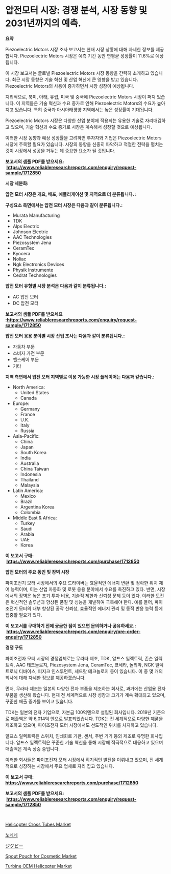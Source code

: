<p><h1>압전모터 시장: 경쟁 분석, 시장 동향 및 2031년까지의 예측.</h1></p><p><strong>요약</strong></p>
<p><p>Piezoelectric Motors 시장 조사 보고서는 현재 시장 상황에 대해 자세한 정보를 제공합니다. Piezoelectric Motors 시장은 예측 기간 동안 연평균 성장률이 11.6%로 예상됩니다.</p><p>이 시장 보고서는 글로벌 Piezoelectric Motors 시장 동향을 간략히 소개하고 있습니다. 최근 시장 동향은 기술 혁신 및 산업 혁신에 큰 영향을 받고 있습니다. Piezoelectric Motors의 사용이 증가하면서 시장 성장이 예상됩니다.</p><p>지리적으로, 북미, 아태, 유럽, 미국 및 중국에 Piezoelectric Motors 시장이 퍼져 있습니다. 이 지역들은 기술 혁신과 수요 증가로 인해 Piezoelectric Motors의 수요가 높아지고 있습니다. 특히 중국과 아시아태평양 지역에서는 높은 성장률이 기대됩니다.</p><p>Piezoelectric Motors 시장은 다양한 산업 분야에 적용되는 유용한 기술로 자리매김하고 있으며, 기술 혁신과 수요 증가로 시장은 계속해서 성장할 것으로 예상됩니다.</p><p>이러한 시장 동향과 예상 성장률을 고려하면 투자자와 기업은 Piezoelectric Motors 시장에 주목할 필요가 있습니다. 시장의 동향을 신중히 파악하고 적절한 전략을 펼치는 것이 시장에서 성공을 거두는 데 중요한 요소가 될 것입니다.</p></p>
<p><strong>보고서의 샘플 PDF를 받으세요: &nbsp;<a href="https://www.reliableresearchreports.com/enquiry/request-sample/1712850">https://www.reliableresearchreports.com/enquiry/request-sample/1712850</a></strong></p>
<p><strong>시장 세분화:</strong></p>
<p><strong> 압전 모터 시장은 개요, 배포, 애플리케이션 및 지역으로 더 분류됩니다. :</strong></p>
<p><strong>구성요소 측면에서는 압전 모터 시장은 다음과 같이 분류됩니다.:</strong></p>
<p><ul><li>Murata Manufacturing</li><li>TDK</li><li>Alps Electric</li><li>Johnson Electric</li><li>AAC Technologies</li><li>Piezosystem Jena</li><li>CeramTec</li><li>Kyocera</li><li>Noliac</li><li>Ngk Electronics Devices</li><li>Physik Instrumente</li><li>Cedrat Technologies</li></ul></p>
<p><strong> 압전 모터 유형별 시장 분석은 다음과 같이 분류됩니다.:</strong></p>
<p><ul><li>AC 압전 모터</li><li>DC 압전 모터</li></ul></p>
<p><strong>보고서의 샘플 PDF를 받으세요 :<a href="https://www.reliableresearchreports.com/enquiry/request-sample/1712850">https://www.reliableresearchreports.com/enquiry/request-sample/1712850</a></strong></p>
<p><strong> 압전 모터 응용 분야별 시장 산업 조사는 다음과 같이 분류됩니다.:</strong></p>
<p><ul><li>자동차 부문</li><li>소비자 가전 부문</li><li>헬스케어 부문</li><li>기타</li></ul></p>
<p><strong>지역 측면에서 압전 모터 지역별로 이용 가능한 시장 플레이어는 다음과 같습니다.:</strong></p>
<p><ul>
    <li>
        North America:
        <ul>
            <li>United States</li>
            <li>Canada</li>
        </ul>
    </li>
    <li>
        Europe:
        <ul>
            <li>Germany</li>
            <li>France</li>
            <li>U.K.</li>
            <li>Italy</li>
            <li>Russia</li>
        </ul>
    </li>
    <li>
        Asia-Pacific:
        <ul>
            <li>China</li>
            <li>Japan</li>
            <li>South Korea</li>
            <li>India</li>
            <li>Australia</li>
            <li>China Taiwan</li>
            <li>Indonesia</li>
            <li>Thailand</li>
            <li>Malaysia</li>
        </ul>
    </li>
    <li>
        Latin America:
        <ul>
            <li>Mexico</li>
            <li>Brazil</li>
            <li>Argentina Korea</li>
            <li>Colombia</li>
        </ul>
    </li>
    <li>
        Middle East & Africa:
        <ul>
            <li>Turkey</li>
            <li>Saudi</li>
            <li>Arabia</li>
            <li>UAE</li>
            <li>Korea</li>
        </ul>
    </li>
    </ul></p>
<p><strong>이 보고서 구매: &nbsp;<a href="https://www.reliableresearchreports.com/purchase/1712850">https://www.reliableresearchreports.com/purchase/1712850</a></strong></p>
<p><strong>압전 모터의 주요 동인 및 장벽 시장</strong></p>
<p><p>파이조전기 모터 시장에서의 주요 드라이버는 효율적인 에너지 변환 및 정확한 위치 제어 능력이며, 이는 산업 자동화 및 로봇 응용 분야에서 수요를 촉진하고 있다. 반면, 시장에서의 장벽은 높은 초기 투자 비용, 기술적 제한과 신뢰성 문제 등이 있다. 이러한 도전은 혁신적인 솔루션과 향상된 품질 및 성능을 개발하여 극복해야 한다. 예를 들어, 파이조전기 모터의 내부 향상된 공작 신뢰성, 효율적인 에너지 관리 및 동적 반응 능력 등에 집중할 필요가 있다.</p></p>
<p><strong>이 보고서를 구매하기 전에 궁금한 점이 있으면 문의하거나 공유하세요.: &nbsp;<a href="https://www.reliableresearchreports.com/enquiry/pre-order-enquiry/1712850">https://www.reliableresearchreports.com/enquiry/pre-order-enquiry/1712850</a></strong></p>
<p><strong>경쟁 구도</strong></p>
<p><p>파이조전자 모터 시장의 경쟁업체로는 무라타 제조, TDK, 알프스 일렉트릭, 존슨 일렉트릭, AAC 테크놀로지, Piezosystem Jena, CeramTec, 쿄세라, 놀리악, NGK 일렉트로닉 디바이스, 피지크 인스투먼트, 세드랏 테크놀로지 등이 있습니다. 이 중 몇 개의 회사에 대해 자세한 정보를 제공하겠습니다.</p><p>먼저, 무라타 제조는 일본의 다양한 전자 부품을 제조하는 회사로, 과거에는 산업용 전자 부품을 생산해 왔습니다. 현재 전 세계적으로 시장 성장과 크기가 계속 확대되고 있으며, 꾸준한 매출 증가를 보이고 있습니다.</p><p>TDK는 일본의 전자 기업으로, 자본금 100억엔으로 설립된 회사입니다. 2019년 기준으로 매출액은 약 6,014억 엔으로 발표되었습니다. TDK는 전 세계적으로 다양한 제품을 제조하고 있으며, 파이조전자 모터 시장에서도 선도적인 위치를 차지하고 있습니다.</p><p>알프스 일렉트릭은 스위치, 인쇄회로 기판, 센서, 주변 기기 등의 제조로 유명한 회사입니다. 알프스 일렉트릭은 꾸준한 기술 혁신을 통해 시장에 적극적으로 대응하고 있으며 매출액은 계속 상승 중입니다.</p><p>이러한 회사들은 파이조전자 모터 시장에서 획기적인 발전을 이뤄내고 있으며, 전 세계적으로 성장하는 시장에서 주요 업체로 자리 잡고 있습니다.</p></p>
<p><strong>이 보고서 구매: &nbsp; <a href="https://www.reliableresearchreports.com/purchase/1712850">https://www.reliableresearchreports.com/purchase/1712850</a></strong></p>
<p><strong>보고서의 샘플 PDF를 받으세요: &nbsp;<a href="https://www.reliableresearchreports.com/enquiry/request-sample/1712850">https://www.reliableresearchreports.com/enquiry/request-sample/1712850</a></strong><strong></strong></p>
<p>&nbsp;</p>
<p><p><a href="https://view.publitas.com/reportprime-1/helicopter-cross-tubes-market-research-report-reveals-the-latest-trends-and-opportunities-of-this-market-for-period-from-2024-2031/">Helicopter Cross Tubes Market</a></p><p><a href="https://medium.com/@sinjinluong3e0awx2m195k76/%EB%85%B8%EB%84%A4%EB%84%A4-%EC%8B%9C%EC%9E%A5-%EA%B7%9C%EB%AA%A8%EC%99%80-%EC%8B%9C%EC%9E%A5-%EB%8F%99%ED%96%A5-%EC%99%84%EC%A0%84%ED%95%9C-%EC%82%B0%EC%97%85-%EA%B0%9C%EC%9A%94-2024%EB%85%84%EB%B6%80%ED%84%B0-2031%EB%85%84-6f4396cd634d">노네네</a></p><p><a href="https://medium.com/@luispacocha/zigbee%E5%B8%82%E5%A0%B4%E3%83%AC%E3%83%9D%E3%83%BC%E3%83%88%E3%81%AF-%E3%81%93%E3%81%AE%E5%B8%82%E5%A0%B4%E3%81%AE%E6%9C%80%E6%96%B0%E3%81%AE%E3%83%88%E3%83%AC%E3%83%B3%E3%83%89%E3%81%A8%E6%88%90%E9%95%B7%E3%81%AE%E6%A9%9F%E4%BC%9A%E3%82%92%E6%98%8E%E3%82%89%E3%81%8B%E3%81%AB%E3%81%97%E3%81%A6%E3%81%84%E3%81%BE%E3%81%99-ed13ba80350a">ジグビー</a></p><p><a href="https://github.com/Hazelklievgspy6vdcsmu106w/Market-Research-Report-List-1/blob/main/spout-pouch-for-cosmetic-market.md">Spout Pouch for Cosmetic Market</a></p><p><a href="https://view.publitas.com/reportprime-1/turbine-oem-helicopter-market-size-global-industry-overview-market-segmentation-and-forecast-2024-to-2031/">Turbine OEM Helicopter Market</a></p></p>